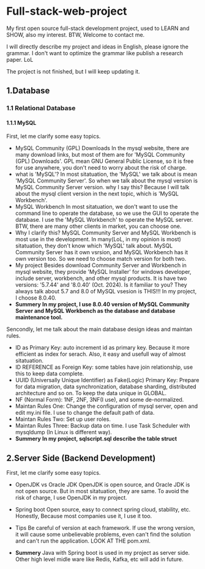 # Full-stack-web-project

My first open source full-stack development project, used to LEARN and SHOW, also my interest. BTW, Welcome to contact me.  

I will directly describe my project and ideas in English, please ignore the grammar. I don't want to optimize the grammar like publish a research paper. LoL

The project is not finished, but I will keep updating it.

## 1.Database

### 1.1 Relational Database

#### 1.1.1 MySQL

First, let me clarify some easy topics.  
- MySQL Community (GPL) Downloads
In the mysql website, there are many download links, but most of them are for 'MySQL Community (GPL) Downloads'. GPL mean GNU General Public License, so it is free for use anywhere, you don't need to worry about the risk of charge.
- what is 'MySQL'?
In most sitatuation, the 'MySQL' we talk about is mean 'MySQL Community Server'. So when we talk about the mysql version is MySQL Community Server version.
why I say this? Because I will talk about the mysql client version in the next topic, which is 'MySQL Workbench'. 
- MySQL Workbench
In most sitatuation, we don't want to use the command line to operate the database, so we use the GUI to operate the database. I use the 'MySQL Workbench' to operate the MySQL server. BTW, there are many other clients in market, you can choose one.
- Why I clarify this?
MySQL Community Server and MySQL Workbench is most use in the development. In many(LoL, in my opinion is most) sitatuation, they don't know which 'MySQL' talk about. MySQL Community Server has it own vsrsion, and MySQL Workbench has it own version too. So we need to choose match version for both two. 
- My project
Besides download Community Server and Workbench in mysql website, they provide 'MySQL Installer' for windows developer, include server, workbench, and other mysql products. It is have two versions: '5.7.44' and '8.0.40' (Oct. 2024). Is it familiar to you? They always talk about 5.7 and 8.0 of MySQL vsesion is THIS!!! 
In my project, I choose 8.0.40.
- **Summery**
**In my project, I use 8.0.40 version of MySQL Community Server and MySQL Workbench as the database and database maintenance tool.**

Sencondly, let me talk about the main database design ideas and maintan rules.
- ID as Primary Key: auto increment id as primary key. Because it more efficient as index for serach. Also, it easy and usefull way of almost sitatuation.
- ID REFERENCE as Foreign Key: some tables have join relationship, use this to keep data complete.
- UUID (Universally Unique Identifier) as Fake(Logic) Primary Key: Prepare for data migration, data synchronization, database sharding, distributed architecture and so on. To keep the data unique in GLOBAL.
- NF (Normal Form): 1NF, 2NF, 3NF(I use), and some de-normalized.
- Maintan Rules One: Change the configuration of mysql server, open and edit my.ini file. I use to change the default path of data.
- Maintan Rules Two: Set up user roles.
- Maintan Rules Three: Backup data on time. I use Task Scheduler with mysqldump (In Linux is different way).
- **Summery**
**In my project, sqlscript.sql describe the table struct**

## 2.Server Side (Backend Development)

First, let me clarify some easy topics.   

- OpenJDK vs Oracle JDK
OpenJDK is open source, and Oracle JDK is not open source. But in most sitatuation, they are same. To avoid the risk of charge, I use OpenJDK in my project.

- Spring boot
Open source, easy to connect spring cloud, stability, etc. Honestly, Because most companies use it, I use it too.

- Tips
Be careful of version at each framework. If use the wrong version, it will cause some unbelievable problems, even can't find the solution and can't run the application. LOOK AT THE pom.xml.

- **Summery**
Java with Spring boot is used in my project as server side. Other high level midle ware like Redis, Kafka, etc will add in future.

